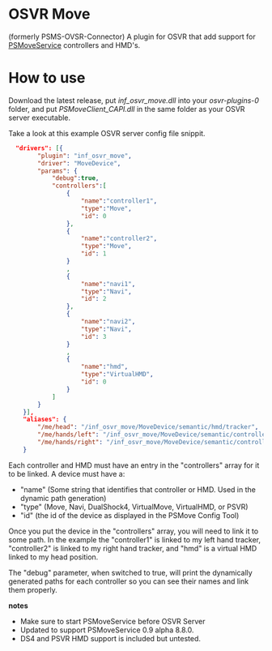 # OSVR Move
(formerly PSMS-OVSR-Connector)
A plugin for OSVR that add support for [PSMoveService](https://github.com/cboulay/PSMoveService/) controllers and HMD's.

# How to use 
Download the latest release, put *inf_osvr_move.dll* into your *osvr-plugins-0* folder, and put *PSMoveClient_CAPI.dll* in the same folder as your OSVR server executable.

Take a look at this example OSVR server config file snippit.
```json
  "drivers": [{
		"plugin": "inf_osvr_move",
		"driver": "MoveDevice",
		"params": {
			"debug":true,
			"controllers":[
				{
					"name":"controller1",
					"type":"Move",
					"id": 0
				},
				{
					"name":"controller2",
					"type":"Move",
					"id": 1
				}
				,
				{
					"name":"navi1",
					"type":"Navi",
					"id": 2
				},
				{
					"name":"navi2",
					"type":"Navi",
					"id": 3
				}
				,
				{
					"name":"hmd",
					"type":"VirtualHMD",
					"id": 0
				}
			]
		}
	}],
	"aliases": {
		"/me/head": "/inf_osvr_move/MoveDevice/semantic/hmd/tracker",
		"/me/hands/left": "/inf_osvr_move/MoveDevice/semantic/controller1/tracker",
		"/me/hands/right": "/inf_osvr_move/MoveDevice/semantic/controller2/tracker"
	}
```
Each controller and HMD must have an entry in the "controllers" array for it to be linked. A device must have a:
- "name" (Some string that identifies that controller or HMD. Used in the dynamic path generation)
- "type" (Move, Navi, DualShock4, VirtualMove, VirtualHMD, or PSVR)
- "id" (the id of the device as displayed in the PSMove Config Tool)

Once you put the device in the "controllers" array, you will need to link it to some path. In the example the "controller1" is linked to my left hand tracker, "controller2" is linked to my right hand tracker, and "hmd" is a virtual HMD linked to my head position.

The "debug" parameter, when switched to true, will print the dynamically generated paths for each controller so you can see their names and link them properly.

**notes**
- Make sure to start PSMoveService before OSVR Server
- Updated to support PSMoveService 0.9 alpha 8.8.0.
- DS4 and PSVR HMD support is included but untested.
